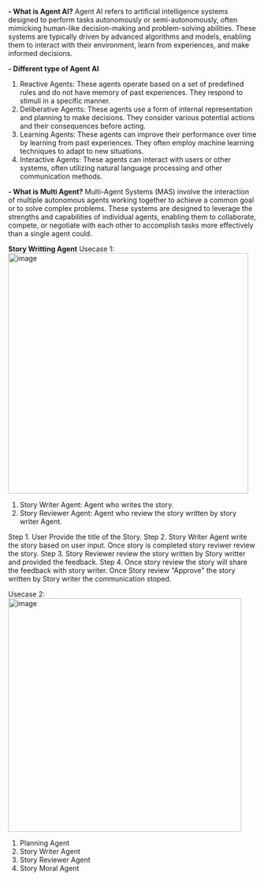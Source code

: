 **- What is Agent AI?**
Agent AI refers to artificial intelligence systems designed to perform tasks autonomously or semi-autonomously, often mimicking human-like decision-making and problem-solving abilities. These systems are typically driven by advanced algorithms and models, enabling them to interact with their environment, learn from experiences, and make informed decisions.

**- Different type of Agent AI**
1. Reactive Agents: These agents operate based on a set of predefined rules and do not have memory of past experiences. They respond to stimuli in a specific manner.
2. Deliberative Agents: These agents use a form of internal representation and planning to make decisions. They consider various potential actions and their consequences before acting.
3. Learning Agents: These agents can improve their performance over time by learning from past experiences. They often employ machine learning techniques to adapt to new situations.
4. Interactive Agents: These agents can interact with users or other systems, often utilizing natural language processing and other communication methods.

**- What is Multi Agent?**
Multi-Agent Systems (MAS) involve the interaction of multiple autonomous agents working together to achieve a common goal or to solve complex problems. These systems are designed to leverage the strengths and capabilities of individual agents, enabling them to collaborate, compete, or negotiate with each other to accomplish tasks more effectively than a single agent could.

**Story Writting Agent**
Usecase 1:
<img width="487" alt="image" src="https://github.com/user-attachments/assets/aa253126-d394-4c17-9cdd-44902c4a9d74" />

1. Story Writer Agent: Agent who writes the story.
2. Story Reviewer Agent: Agent who review the story written by story writer Agent.

Step 1. User Provide the title of the Story.
Step 2. Story Writer Agent write the story based on user input. Once story is completed story reviwer review the story.
Step 3. Story Reviewer review the story written by Story writter and provided the feedback. 
Step 4. Once story review the story will share the feedback with story writer. Once Story review "Approve" the story written by Story writer the communication stoped.

Usecase 2:
<img width="473" alt="image" src="https://github.com/user-attachments/assets/07b2b122-6892-4748-869c-8c4eeb329b51" />

1. Planning Agent
2. Story Writer Agent
3. Story Reviewer Agent
4. Story Moral Agent


